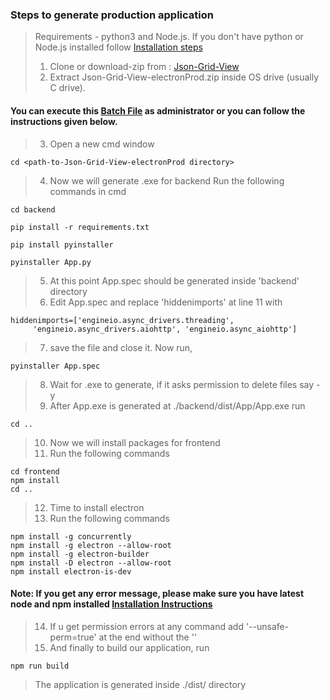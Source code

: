 ### Steps to generate production application

> Requirements - python3 and Node.js.
> If you don't have python or Node.js installed follow [Installation steps](./installation.md) 
> 1. Clone or download-zip from : [Json-Grid-View](https://github.com/notabhishek/Json-Grid-View/tree/electronProd)
> 2. Extract Json-Grid-View-electronProd.zip inside OS drive (usually C drive).
 #### You can execute this [Batch File](../genProd-RunAsAdmin.bat) as administrator or you can follow the instructions given below.
> 3. Open a new cmd window 

```
cd <path-to-Json-Grid-View-electronProd directory>
```

> 4. Now we will generate .exe for backend
> Run the following commands in cmd
```
cd backend

pip install -r requirements.txt

pip install pyinstaller

pyinstaller App.py
```

> 5. At this point App.spec should be generated inside 'backend' directory
> 6. Edit App.spec and replace 'hiddenimports' at line 11 with

```
hiddenimports=['engineio.async_drivers.threading', 
     'engineio.async_drivers.aiohttp', 'engineio.async_aiohttp']

```

> 7. save the file and close it. Now run,
```
pyinstaller App.spec
```
> 8. Wait for .exe to generate, if it asks permission to delete files say - y
> 9. After App.exe is generated at ./backend/dist/App/App.exe run
```
cd ..
```

> 10. Now we will install packages for frontend
> 11. Run the following commands
```
cd frontend 
npm install
cd ..
```

> 12. Time to install electron
> 13. Run the following commands
```
npm install -g concurrently
npm install -g electron --allow-root
npm install -g electron-builder
npm install -D electron --allow-root  
npm install electron-is-dev
```
 #### Note: If you get any error message, please make sure you have latest node and npm installed [Installation Instructions](./installation.md) 
> 14. If u get permission errors at any command add  '--unsafe-perm=true' at the end without the '' 
> 15. And finally to build our application, run
```
npm run build
```
> The application is generated inside ./dist/ directory
